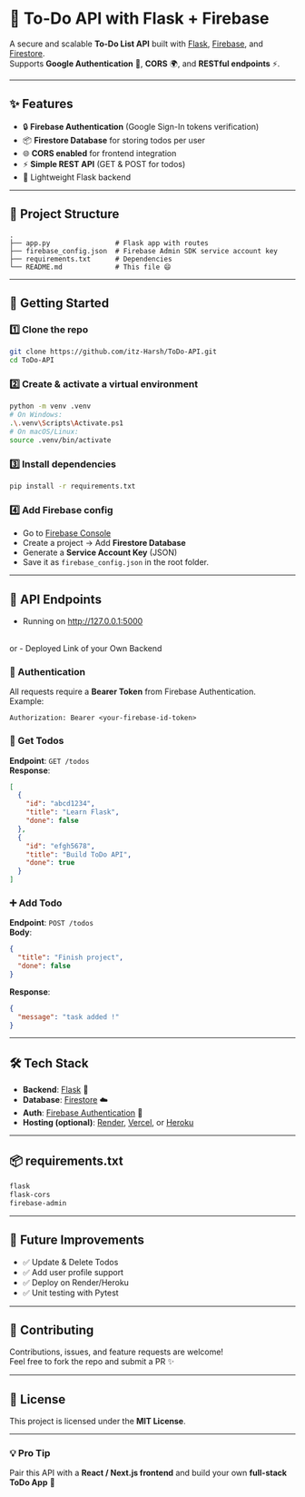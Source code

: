 # 📝 To-Do API with Flask + Firebase

A secure and scalable **To-Do List API** built with [Flask](https://flask.palletsprojects.com/), [Firebase](https://firebase.google.com/), and [Firestore](https://firebase.google.com/docs/firestore).  
Supports **Google Authentication** 🔑, **CORS** 🌍, and **RESTful endpoints** ⚡.

---

## ✨ Features
- 🔒 **Firebase Authentication** (Google Sign-In tokens verification)
- 📦 **Firestore Database** for storing todos per user
- 🌐 **CORS enabled** for frontend integration
- ⚡ **Simple REST API** (GET & POST for todos)
- 🐍 Lightweight Flask backend

---

## 📂 Project Structure
```
.
├── app.py                # Flask app with routes
├── firebase_config.json  # Firebase Admin SDK service account key
├── requirements.txt      # Dependencies
└── README.md             # This file 😄
```

---

## 🚀 Getting Started

### 1️⃣ Clone the repo
```bash
git clone https://github.com/itz-Harsh/ToDo-API.git
cd ToDo-API
```

### 2️⃣ Create & activate a virtual environment
```bash
python -m venv .venv
# On Windows:
.\.venv\Scripts\Activate.ps1
# On macOS/Linux:
source .venv/bin/activate
```

### 3️⃣ Install dependencies
```bash
pip install -r requirements.txt
```

### 4️⃣ Add Firebase config
- Go to [Firebase Console](https://console.firebase.google.com/)  
- Create a project → Add **Firestore Database**  
- Generate a **Service Account Key** (JSON)  
- Save it as `firebase_config.json` in the root folder.

---

## 📌 API Endpoints

- Running on http://127.0.0.1:5000
<br>
 or
- Deployed Link of your Own Backend

### 🔐 Authentication
All requests require a **Bearer Token** from Firebase Authentication.  
Example:
```
Authorization: Bearer <your-firebase-id-token>
```

### 📖 Get Todos
**Endpoint**: `GET /todos`  
**Response**:
```json
[
  {
    "id": "abcd1234",
    "title": "Learn Flask",
    "done": false
  },
  {
    "id": "efgh5678",
    "title": "Build ToDo API",
    "done": true
  }
]
```

### ➕ Add Todo
**Endpoint**: `POST /todos`  
**Body**:
```json
{
  "title": "Finish project",
  "done": false
}
```

**Response**:
```json
{
  "message": "task added !"
}
```

---

## 🛠️ Tech Stack
- **Backend**: [Flask](https://flask.palletsprojects.com/) 🐍
- **Database**: [Firestore](https://firebase.google.com/docs/firestore) ☁️
- **Auth**: [Firebase Authentication](https://firebase.google.com/docs/auth) 🔑
- **Hosting (optional)**: [Render](https://render.com/), [Vercel](https://vercel.com/), or [Heroku](https://www.heroku.com/)

---

## 📦 requirements.txt
```txt
flask
flask-cors
firebase-admin
```

---

## 🎯 Future Improvements
- ✅ Update & Delete Todos
- ✅ Add user profile support
- ✅ Deploy on Render/Heroku
- ✅ Unit testing with Pytest

---

## 🤝 Contributing
Contributions, issues, and feature requests are welcome!  
Feel free to fork the repo and submit a PR ✨

---

## 📜 License
This project is licensed under the **MIT License**.

---

### 💡 Pro Tip
Pair this API with a **React / Next.js frontend** and build your own **full-stack ToDo App** 🚀
